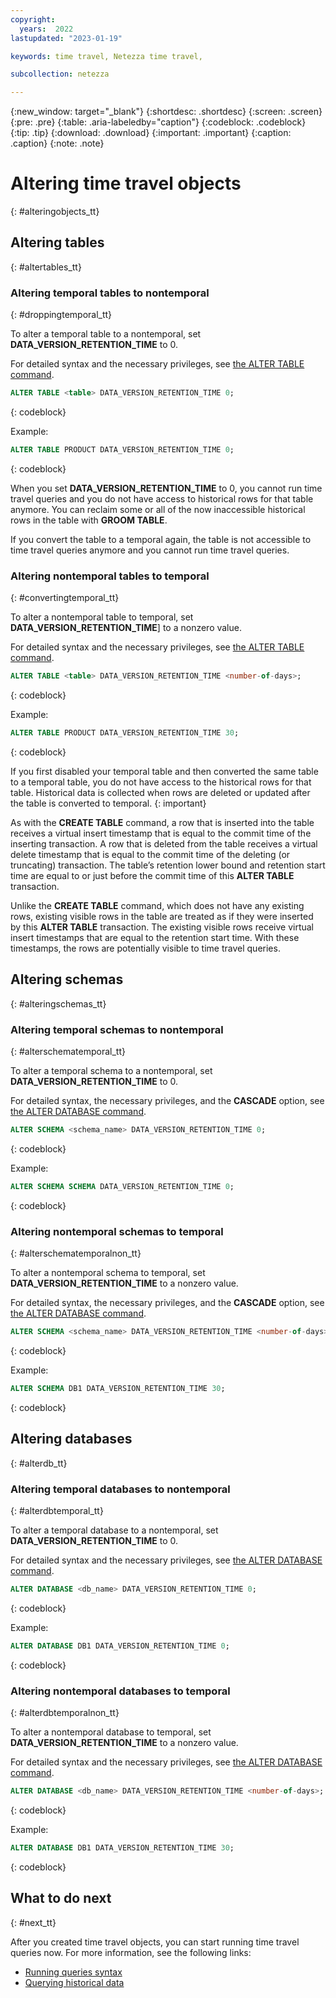 ```yaml
---
copyright:
  years:  2022
lastupdated: "2023-01-19"

keywords: time travel, Netezza time travel,

subcollection: netezza

---
```


{:new_window: target="_blank"}
{:shortdesc: .shortdesc}
{:screen: .screen}
{:pre: .pre}
{:table: .aria-labeledby="caption"}
{:codeblock: .codeblock}
{:tip: .tip}
{:download: .download}
{:important: .important}
{:caption: .caption}
{:note: .note}

# Altering time travel objects
{: #alteringobjects_tt}

## Altering tables
{: #altertables_tt}

### Altering temporal tables to nontemporal
{: #droppingtemporal_tt}

To alter a temporal table to a nontemporal, set **DATA_VERSION_RETENTION_TIME** to 0.

For detailed syntax and the necessary privileges, see [the ALTER TABLE command](https://www.ibm.com/docs/en/netezza?topic=npsscr-alter-table-2).

```sql
ALTER TABLE <table> DATA_VERSION_RETENTION_TIME 0;
```
{: codeblock}

Example:

```sql
ALTER TABLE PRODUCT DATA_VERSION_RETENTION_TIME 0;
```
{: codeblock}

When you set **DATA_VERSION_RETENTION_TIME** to 0, you cannot run time travel queries and you do not have access to historical rows for that table anymore. You can reclaim some or all of the now inaccessible historical rows in the table with **GROOM TABLE**.

If you convert the table to a temporal again, the table is not accessible to time travel queries anymore and you cannot run time travel queries.

### Altering nontemporal tables to temporal
{: #convertingtemporal_tt}

To alter a nontemporal table to temporal, set **DATA_VERSION_RETENTION_TIME**] to a nonzero value.

For detailed syntax and the necessary privileges, see [the ALTER TABLE command](https://www.ibm.com/docs/en/netezza?topic=npsscr-alter-table-2).

```sql
ALTER TABLE <table> DATA_VERSION_RETENTION_TIME <number-of-days>;
```
{: codeblock}

Example:

```sql
ALTER TABLE PRODUCT DATA_VERSION_RETENTION_TIME 30;
```
{: codeblock}

If you first disabled your temporal table and then converted the same table to a temporal table, you do not have access to the historical rows for that table. Historical data is collected when rows are deleted or updated after the table is converted to temporal.
{: important}

As with the **CREATE TABLE** command, a row that is inserted into the table receives a virtual insert timestamp that is equal to the commit time of the inserting transaction. A row that is deleted from the table receives a virtual delete timestamp that is equal to the commit time of the deleting (or truncating) transaction. The table’s retention lower bound and retention start time are equal to or just before the commit time of this **ALTER TABLE** transaction.

Unlike the **CREATE TABLE** command, which does not have any existing rows, existing visible rows in the table are treated as if they were inserted by this **ALTER TABLE** transaction. The existing visible rows receive virtual insert timestamps that are equal to the retention start time. With these timestamps, the rows are potentially visible to time travel queries.

## Altering schemas
{: #alteringschemas_tt}

### Altering temporal schemas to nontemporal
{: #alterschematemporal_tt}

To alter a temporal schema to a nontemporal, set **DATA_VERSION_RETENTION_TIME** to 0.

For detailed syntax, the necessary privileges, and the **CASCADE** option, see [the ALTER DATABASE command](https://www.ibm.com/docs/en/netezza?topic=npsscr-alter-database-2).

```sql
ALTER SCHEMA <schema_name> DATA_VERSION_RETENTION_TIME 0;
```
{: codeblock}

Example:

```sql
ALTER SCHEMA SCHEMA DATA_VERSION_RETENTION_TIME 0;
```
{: codeblock}

### Altering nontemporal schemas to temporal
{: #alterschematemporalnon_tt}

To alter a nontemporal schema to temporal, set **DATA_VERSION_RETENTION_TIME** to a nonzero value.

For detailed syntax, the necessary privileges, and the **CASCADE** option, see [the ALTER DATABASE command](https://www.ibm.com/docs/en/netezza?topic=npsscr-alter-database-2).

```sql
ALTER SCHEMA <schema_name> DATA_VERSION_RETENTION_TIME <number-of-days>;
```
{: codeblock}

Example:

```sql
ALTER SCHEMA DB1 DATA_VERSION_RETENTION_TIME 30;
```
{: codeblock}

## Altering databases
{: #alterdb_tt}

### Altering temporal databases to nontemporal
{: #alterdbtemporal_tt}

To alter a temporal database to a nontemporal, set **DATA_VERSION_RETENTION_TIME** to 0.

For detailed syntax and the necessary privileges, see [the ALTER DATABASE command](https://www.ibm.com/docs/en/netezza?topic=npsscr-alter-database-2).

```sql
ALTER DATABASE <db_name> DATA_VERSION_RETENTION_TIME 0;
```
{: codeblock}

Example:

```sql
ALTER DATABASE DB1 DATA_VERSION_RETENTION_TIME 0;
```
{: codeblock}

### Altering nontemporal databases to temporal
{: #alterdbtemporalnon_tt}

To alter a nontemporal database to temporal, set **DATA_VERSION_RETENTION_TIME** to a nonzero value.

For detailed syntax and the necessary privileges, see [the ALTER DATABASE command](https://www.ibm.com/docs/en/netezza?topic=npsscr-alter-database-2).

```sql
ALTER DATABASE <db_name> DATA_VERSION_RETENTION_TIME <number-of-days>;
```
{: codeblock}

Example:

```sql
ALTER DATABASE DB1 DATA_VERSION_RETENTION_TIME 30;
```
{: codeblock}

## What to do next
{: #next_tt}

After you created time travel objects, you can start running time travel queries now. For more information, see the following links:

- [Running queries syntax](/docs/netezza?topic=netezza-runningqueries_tt)
- [Querying historical data](/docs/netezza?topic=netezza-queryingdata_tt)
